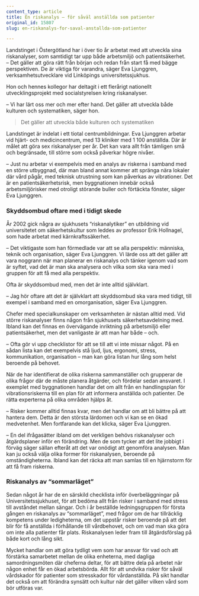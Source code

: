 ```yaml
---
content_type: article
title: En riskanalys – för såväl anställda som patienter
original_id: 15807
slug: en-riskanalys-for-saval-anstallda-som-patienter

---
```


Landstinget i Östergötland har i över tio år arbetat med att utveckla sina riskanalyser, som samtidigt tar upp både arbetsmiljö och patientsäkerhet.  
– Det gäller att göra rätt från början och redan från start få med bägge perspektiven. De är viktiga för varandra, säger Eva Ljunggren, verksamhetsutvecklare vid Linköpings universitetssjukhus.

Hon och hennes kollegor har deltagit i ett flerårigt nationellt utvecklingsprojekt med socialstyrelsen kring riskanalyser.

– Vi har lärt oss mer och mer efter hand. Det gäller att utveckla både kulturen och systematiken, säger hon.

> Det gäller att utveckla både kulturen och systematiken

Landstinget är indelat i ett tiotal centrumbildningar. Eva Ljunggren arbetar vid hjärt- och medicincentrum, med 13 kliniker med 1 100 anställda. Där är målet att göra sex riskanalyser per år. Det kan vara allt från tämligen små och begränsade, till större som också påverkar högre nivåer.

– Just nu arbetar vi exempelvis med en analys av riskerna i samband med en större utbyggnad, där man bland annat kommer att spränga nära lokaler där vård pågår, med teknisk utrustning som kan påverkas av vibrationer. Det är en patientsäkerhetsrisk, men byggnationen innebär också arbetsmiljörisker med otroligt störande buller och förtäckta fönster, säger Eva Ljunggren.

### Skyddsombud oftare med i tidigt skede

År 2002 gick några av sjukhusets “riskanalytiker” en utbildning vid universitetet om säkerhetskultur som leddes av professor Erik Hollnagel, som hade arbetat med kärnkraftssäkerhet.

– Det viktigaste som han förmedlade var att se alla perspektiv: människa, teknik och organisation, säger Eva Ljunggren. Vi lärde oss att det gäller att vara noggrann när man planerar en riskanalys och tänker igenom vad som är syftet, vad det är man ska analysera och vilka som ska vara med i gruppen för att få med alla perspektiv.

Ofta är skyddsombud med, men det är inte alltid självklart.

– Jag hör oftare att det är självklart att skyddsombud ska vara med tidigt, till exempel i samband med en omorganisation, säger Eva Ljunggren.

Chefer med specialkunskaper om verksamheten är nästan alltid med. Vid större riskanalyser finns någon från sjukhusets säkerhetsavdelning med. Ibland kan det finnas en övervägande inriktning på arbetsmiljö eller patientsäkerhet, men det vanligaste är att man har både – och.

– Ofta gör vi upp checklistor för att se till att vi inte missar något. På en sådan lista kan det exempelvis stå ljud, ljus, ergonomi, stress, kommunikation, organisation – man kan göra listan hur lång som helst beroende på behovet.

När de har identifierat de olika riskerna sammanställer och grupperar de olika frågor där de måste planera åtgärder, och fördelar sedan ansvaret. I exemplet med byggnationen handlar det om allt från en handlingsplan för vibrationsriskerna till en plan för att informera anställda och patienter. De rätta experterna på olika områden hjälps åt.

– Risker kommer alltid finnas kvar, men det handlar om att bli bättre på att hantera dem. Detta är den största lärdomen och vi kan se en ökad medvetenhet. Men fortfarande kan det klicka, säger Eva Ljunggren.

– En del ifrågasätter ibland om det verkligen behövs riskanalyser och åtgärdsplaner inför en förändring. Men de som tycker att det lite jobbigt i förväg säger sällan efteråt att det var onödigt att genomföra analysen. Man kan ju också välja olika former för riskanalysen, beroende på omständigheterna. Ibland kan det räcka att man samlas till en hjärnstorm för att få fram riskerna.

### Riskanalys av “sommarläget”

Sedan något år har de en särskild checklista inför överbeläggningar på Universitetssjukhuset, för att bedöma allt från risker i samband med stress till avståndet mellan sängar. Och i år beställde ledningsgruppen för första gången en riskanalys av “sommarläget”, med frågor om de har tillräcklig kompetens under ledigheterna, om det uppstår risker beroende på att det blir för få anställda i förhållande till vårdbehovet, och om vad man ska göra om inte alla patienter får plats. Riskanalysen leder fram till åtgärdsförslag på både kort och lång sikt.

Mycket handlar om att göra tydligt vem som har ansvar för vad och att förstärka samarbetet mellan de olika enheterna, med dagliga samordningsmöten där cheferna deltar, för att bättre dela på arbetet när någon enhet får en ökad arbetsbörda. Allt för att undvika risker för såväl vårdskador för patienter som stresskador för vårdanställda. På sikt handlar det också om att förändra synsätt och kultur när det gäller vilken vård som bör utföras var.

